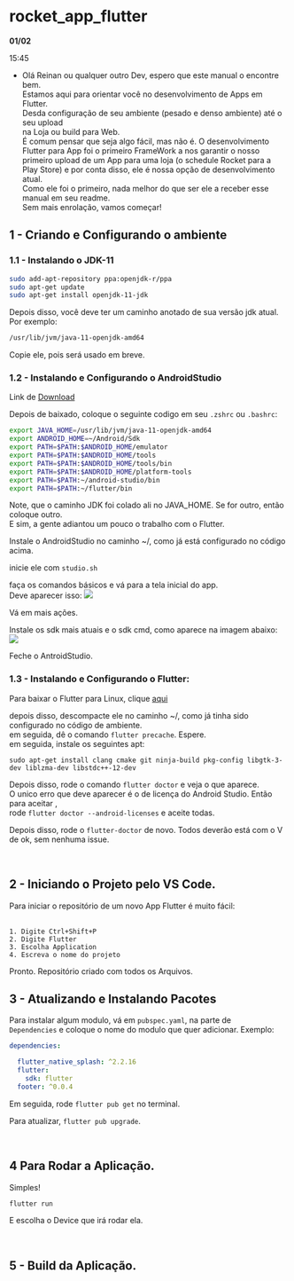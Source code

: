 # rocket_app_flutter

**01/02**

15:45
- Olá Reinan ou qualquer outro Dev, espero que este manual o encontre bem. <br>
Estamos aqui para orientar você no desenvolvimento de Apps em Flutter.<br>
Desda configuração de seu ambiente (pesado e denso ambiente) até o seu upload<br> 
na Loja ou build para Web.<br>
É comum pensar que seja algo fácil, mas não é.
O desenvolvimento Flutter para App foi o primeiro FrameWork a nos garantir o nosso primeiro upload de um App para uma loja (o schedule Rocket para a Play Store) e por conta disso, ele é nossa opção de desenvolvimento atual.<br>
Como ele foi o primeiro, nada melhor do que ser ele a receber esse manual em seu readme.<br>
Sem mais enrolação, vamos começar!<br>


## 1 - Criando e Configurando o ambiente

### 1.1 - Instalando o JDK-11

```sh
sudo add-apt-repository ppa:openjdk-r/ppa
sudo apt-get update
sudo apt-get install openjdk-11-jdk
```

Depois disso, você deve ter um caminho anotado de sua versão jdk atual. Por exemplo:<br>
```sh
/usr/lib/jvm/java-11-openjdk-amd64
```
Copie ele, pois será usado em breve.


### 1.2 - Instalando e Configurando o AndroidStudio

Link de [Download]('https://developer.android.com/studio/?gclsrc=aw.ds&hl=pt-br' "download AS")

Depois de baixado, coloque o seguinte codigo em seu ```.zshrc``` ou ```.bashrc```:
<br>

```sh
export JAVA_HOME=/usr/lib/jvm/java-11-openjdk-amd64
export ANDROID_HOME=~/Android/Sdk
export PATH=$PATH:$ANDROID_HOME/emulator
export PATH=$PATH:$ANDROID_HOME/tools
export PATH=$PATH:$ANDROID_HOME/tools/bin
export PATH=$PATH:$ANDROID_HOME/platform-tools
export PATH=$PATH:~/android-studio/bin
export PATH=$PATH:~/flutter/bin
```

Note, que o caminho JDK foi colado ali no JAVA_HOME. Se for outro, então coloque outro. <br>
E sim, a gente adiantou um pouco o trabalho com o Flutter.<br>

Instale o AndroidStudio no caminho ~/, como já está configurado no código acima.<br>

inicie ele com ```studio.sh``` <br>

faça os comandos básicos e vá para a tela inicial do app.<br>
Deve aparecer isso:
<img src="https://react-native.rocketseat.dev/images/android/android-studio-menu.png">

Vá em mais ações.<br>

Instale os sdk mais atuais e o sdk cmd, como aparece na imagem abaixo:
<img src="https://cdn1.gnarususercontent.com.br/1/1116100/a97bac96-220b-4b5d-a078-f872aaed2715.png">

Feche o AntroidStudio.<br>

### 1.3 - Instalando e Configurando o Flutter:

Para baixar o Flutter para Linux, clique [aqui]('https://docs.flutter.dev/get-started/install/linux' 'flutter download')<br>

depois disso, descompacte ele no caminho ~/, como já tinha sido configurado no código de ambiente.<br>
em seguida, dê o comando ```flutter precache```. Espere.<br>
em seguida, instale os seguintes apt:

```
sudo apt-get install clang cmake git ninja-build pkg-config libgtk-3-dev liblzma-dev libstdc++-12-dev
```

Depois disso, rode o comando ```flutter doctor``` e veja o que aparece.<br>
O unico erro que deve aparecer é o de licença do Android Studio. Então para aceitar , <br> rode ```flutter doctor --android-licenses``` e aceite todas.<br>

Depois disso, rode o ```flutter-doctor``` de novo. Todos deverão está com o V de ok, sem nenhuma issue.

<br>

## 2 - Iniciando o Projeto pelo VS Code.

Para iniciar o repositório de um novo App Flutter é muito fácil:<br><br>
    
    1. Digite Ctrl+Shift+P
    2. Digite Flutter
    3. Escolha Application
    4. Escreva o nome do projeto

Pronto. Repositório criado com todos os Arquivos. <br>

## 3 - Atualizando e Instalando Pacotes

Para instalar algum modulo, vá em ```pubspec.yaml```, na parte de <br>
```Dependencies``` e coloque o nome do modulo que quer adicionar. Exemplo: <br>

```yaml
dependencies:

  flutter_native_splash: ^2.2.16
  flutter:
    sdk: flutter
  footer: ^0.0.4
```

Em seguida, rode ```flutter pub get``` no terminal.<br>

Para atualizar, ```flutter pub upgrade```.


<br>

## 4 Para Rodar a Aplicação.

Simples! <br>

```sh
flutter run
```
E escolha o Device que irá rodar ela.

<br>

## 5 - Build da Aplicação.